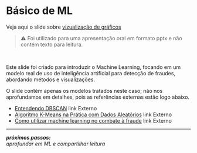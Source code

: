 # Básico de ML
Veja aqui o slide sobre [vizualização de gráficos](https://drive.google.com/file/d/1vJjDFZVQP8ld7-ZhM_cupR4dcqLJfyDn/view?usp=sharing)

> ⚠ Foi utilizado para uma apresentação oral em formato pptx e não contém texto para leitura.

<br>

Este slide foi criado para introduzir o Machine Learning, focando em um modelo real de uso de inteligência artificial para detecção de fraudes, abordando métodos e visualizações.<br>

O slide contém apenas os modelos tratados neste caso; não nos aprofundamos em detalhes, pois as referências externas estão logo abaixo.<br>

* [Entendendo DBSCAN](https://medium.com/@gabriel.stankevix/segmenta%C3%A7%C3%A3o-em-r-kmeans-pam-clara-e-dbscan-37b47baf3922) link Externo<br>
* [Algoritmo K-Means na Prática com Dados Aleatórios](https://medium.com/@englucsantosilva/algoritmo-k-means-na-pr%C3%A1tica-com-dados-aleat%C3%B3rios-3ffeb5235473) link Externo<br>
* [Como utilizar machine learning no combate à fraude](https://www.linkedin.com/pulse/como-utilizar-machine-learning-combate-%C3%A0-fraude-wagner-narde-al7xf/) link Externo<br>

---

***próximos passos:***<br>
*aprofundar em ML e compartilhar leitura*
